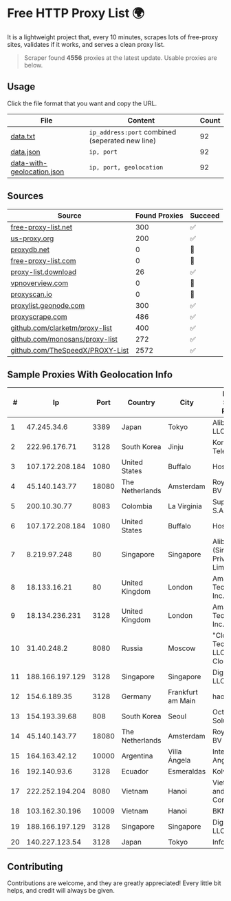 
# Free HTTP Proxy List 🌍

It is a lightweight project that, every 10 minutes, scrapes lots of free-proxy sites, validates if it works, and serves a clean proxy list.


> Scraper found **4556** proxies at the latest update. Usable proxies are below.

## Usage

Click the file format that you want and copy the URL.


|File|Content|Count|
|----|-------|-----|
|[data.txt](https://raw.githubusercontent.com/themiralay/Proxy-List-World/master/data.txt)|`ip_address:port` combined (seperated new line)|92|
|[data.json](https://raw.githubusercontent.com/themiralay/Proxy-List-World/master/data.json)|`ip, port`|92|
|[data-with-geolocation.json](https://raw.githubusercontent.com/themiralay/Proxy-List-World/master/data-with-geolocation.json)|`ip, port, geolocation`|92|

## Sources

|Source|Found Proxies|Succeed|
|------|-------------|-------|
|[free-proxy-list.net](https://free-proxy-list.net)|300|✅|
|[us-proxy.org](https://www.us-proxy.org)|200|✅|
|[proxydb.net](http://proxydb.net)|0|🚫|
|[free-proxy-list.com](https://free-proxy-list.com/?page=&port=&type%5B%5D=http&type%5B%5D=https&up_time=0&search=Search)|0|🚫|
|[proxy-list.download](https://www.proxy-list.download/HTTP)|26|✅|
|[vpnoverview.com](https://vpnoverview.com/privacy/anonymous-browsing/free-proxy-servers)|0|🚫|
|[proxyscan.io](https://www.proxyscan.io)|0|🚫|
|[proxylist.geonode.com](https://proxylist.geonode.com/api/proxy-list?limit=300&page=1&sort_by=lastChecked&sort_type=desc&protocols=http,https)|300|✅|
|[proxyscrape.com](https://api.proxyscrape.com/v2/?request=displayproxies&protocol=http&timeout=10000&country=all&ssl=all&anonymity=all)|486|✅|
|[github.com/clarketm/proxy-list](https://raw.githubusercontent.com/clarketm/proxy-list/master/proxy-list-raw.txt)|400|✅|
|[github.com/monosans/proxy-list](https://raw.githubusercontent.com/monosans/proxy-list/main/proxies/http.txt)|272|✅|
|[github.com/TheSpeedX/PROXY-List](https://raw.githubusercontent.com/TheSpeedX/PROXY-List/master/http.txt)|2572|✅|


## Sample Proxies With Geolocation Info

|#|Ip|Port|Country|City|Internet Service Provider|
|-|--|----|-------|----|-------------------------|
|1|47.245.34.6|3389|Japan|Tokyo|Alibaba Cloud LLC|
|2|222.96.176.71|3128|South Korea|Jinju|Korea Telecom|
|3|107.172.208.184|1080|United States|Buffalo|HostPapa|
|4|45.140.143.77|18080|The Netherlands|Amsterdam|RoyaleHosting BV|
|5|200.10.30.77|8083|Colombia|La Virginia|Super Redes S.A.S|
|6|107.172.208.184|1080|United States|Buffalo|HostPapa|
|7|8.219.97.248|80|Singapore|Singapore|Alibaba Cloud (Singapore) Private Limited|
|8|18.133.16.21|80|United Kingdom|London|Amazon Technologies Inc.|
|9|18.134.236.231|3128|United Kingdom|London|Amazon Technologies Inc.|
|10|31.40.248.2|8080|Russia|Moscow|"Cloud Technologies" LLC trading as Cloud.ru|
|11|188.166.197.129|3128|Singapore|Singapore|DigitalOcean, LLC|
|12|154.6.189.35|3128|Germany|Frankfurt am Main|haoxiangyun|
|13|154.193.39.68|808|South Korea|Seoul|Octopus Web Solution Inc|
|14|45.140.143.77|18080|The Netherlands|Amsterdam|RoyaleHosting BV|
|15|164.163.42.12|10000|Argentina|Villa Ángela|Interret Villa Angela SRL|
|16|192.140.93.6|3128|Ecuador|Esmeraldas|Kolvech S.A.|
|17|222.252.194.204|8080|Vietnam|Hanoi|VietNam Post and Telecom Corporation|
|18|103.162.30.196|10009|Vietnam|Hanoi|BKNS|
|19|188.166.197.129|3128|Singapore|Singapore|DigitalOcean, LLC|
|20|140.227.123.54|3128|Japan|Tokyo|InfoSphere|



## Contributing

Contributions are welcome, and they are greatly appreciated! Every
little bit helps, and credit will always be given.

